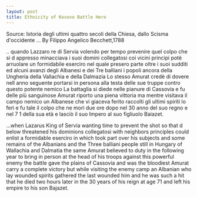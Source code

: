 ```yaml
---
layout: post
title: Ethnicity of Kosovo Battle Hero
---
```


Source: Istoria degli ultimi quattro secoli della Chiesa, dallo Scisma d'occidente ...
 By Filippo Angelico Becchett,1788
 
.. quando Lazzaro re di Servia volendo per tempo prevenire quel colpo che sì d appresso minacciava i suoi domini collegatosi coi vicini principi potè arruolare un formidabile eserciro nel quale presero parte oltre i suoi sudditi ed alcuni avanzi degli Albanesi e dei Tre balliani i popoli ancora della Ungheria della Vallachia e della Dalmazia Lo stesso Amurat credè di dovere nell anno seguente portarsi in persona alla testa delle sue truppe contro questo potente nemico La battaglia si diede nelle pianure di Cassovia e fu delle più sanguinose Amurat riporto una piena vittoria ma mentre visitava il campo nemico un Albanese che vi giaceva ferito raccolti gli ultimi spiriti lo ferì e fu tale il colpo che ne morì due ore dopo nel 30 anno del suo regno e nel 7 1 della sua età e lasciò il suo Impero al suo figliuolo Baiazet.

...when Lazarus King of Servia wanting time to prevent the shot so that d below threatened his dominions collegatosi with neighbors principles could enlist a formidable eserciro in which took part over his subjects and some remains of the Albanians and the Three balliani people still in Hungary of Wallachia and Dalmatia the same Amurat believed to duty in the following year to bring in person at the head of his troops against this powerful enemy the battle gave the plains of Cassovia and was the bloodiest Amurat carry a complete victory but while visiting the enemy camp an Albanian who lay wounded spirits gathered the last wounded him and he was such a hit that he died two hours later in the 30 years of his reign at age 71 and left his empire to his son Bajazet.
